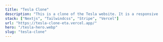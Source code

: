 ```yaml
---
title: "Tesla Clone"
description: "This is a clone of the Tesla website. It is a responsive website that is built using Nextjs and Tailwidcss and integrated with Stripe for payment processing. It is hosted on Vercel."
stack: ["Nextjs", "Tailwindcss", "Stripe", "Vercel"]
url: "https://tesla-clone-eta.vercel.app/"
hero: "/tesla-hero.webp"
slug: "tesla-clone"
---
```

